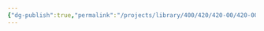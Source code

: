 ```yaml
---
{"dg-publish":true,"permalink":"/projects/library/400/420/420-00/420-00-b/","noteIcon":"0","created":"2024-01-31T10:10:26.874+09:00","updated":"2024-02-05T10:53:07.682+09:00"}
---
```


